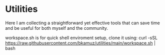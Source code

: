 # Utilities

Here I am collecting a straightforward yet effective tools that can save time and be useful for both myself and the community.

workspace.sh is for quick shell enviroment setup, clone it using:
curl -sSL https://raw.githubusercontent.com/bkamuz/utilities/main/workspace.sh | bash
